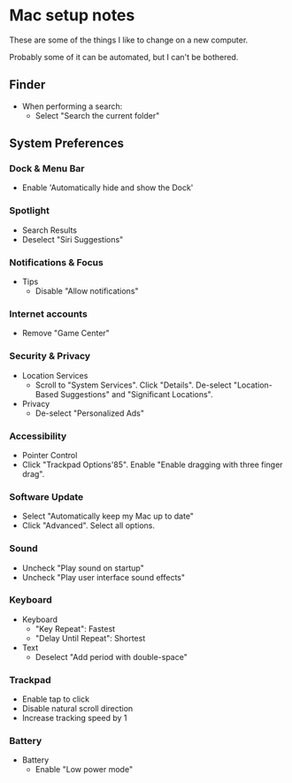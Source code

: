 # Mac setup notes

These are some of the things I like to change on a new computer.

Probably some of it can be automated, but I can't be bothered.

## Finder

- When performing a search:
  - Select "Search the current folder"

## System Preferences

### Dock & Menu Bar

- Enable 'Automatically hide and show the Dock'

### Spotlight

- Search Results
- Deselect "Siri Suggestions"

### Notifications & Focus

- Tips
  - Disable "Allow notifications"

### Internet accounts

- Remove "Game Center"

### Security & Privacy

- Location Services
  - Scroll to "System Services". Click "Details". De-select "Location-Based Suggestions" and "Significant Locations".
- Privacy
  - De-select "Personalized Ads"

### Accessibility

- Pointer Control
- Click "Trackpad Options'85". Enable "Enable dragging with three finger drag".

### Software Update

- Select "Automatically keep my Mac up to date"
- Click "Advanced". Select all options.

### Sound

- Uncheck "Play sound on startup"
- Uncheck "Play user interface sound effects"

### Keyboard

- Keyboard
  - "Key Repeat": Fastest
  - "Delay Until Repeat": Shortest
- Text
  - Deselect "Add period with double-space"

### Trackpad

- Enable tap to click
- Disable natural scroll direction
- Increase tracking speed by 1

### Battery

- Battery
  - Enable "Low power mode"
